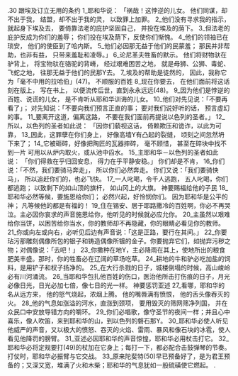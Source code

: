 .30 
跟埃及订立无用的条约 
1_耶和华说： 
「祸哉！这悖逆的儿女。 
他们同谋，却不出于我， 
结盟，却不出于我的灵， 
以致罪上加罪。 
2_他们没有寻求我的指示，就起身下埃及去， 
要倚靠法老的庇护坚固自己， 
并投在埃及的荫下。 
3_但法老的庇护反成为你们的羞辱； 
你们投在埃及荫下，反使你们惭愧。 
4_他们的领袖已在琐安， 
他们的使臣到了哈内斯。 
5_他们必因那无益于他们的民蒙羞； 
那民并非帮助，也非有益， 
只带来羞耻和凌辱。」 
6_论尼革夫牲畜的默示。 
他们将财物驮在驴背上， 
将宝物驮在骆驼的背嵴， 
经过艰难困苦之地， 
就是母狮、公狮、毒蛇、飞蛇之地， 
往那无益于他们的民那Y去。 
7_埃及的帮助是徒然的， 
因此，我称它为「毫不中用的拉哈伯」(47)。 
不顺服的百姓 
8_现在你要去， 
在他们面前将这话刻在版上， 
写在书上， 
以便流传后世，直到永永远远(48)。 
9_因为他们是悖逆的百姓、说谎的儿女， 
是不肯听从耶和华训诲的儿女。 
10_他们对先见说：「不要再看了」； 
对先知说：「不要向我们预言正直的事； 
要对我们说好听的话， 
预言虚幻的事。 
11_要离开这道，偏离这路， 
不要在我们面前再提说以色列的圣者。」 
12_所以，以色列的圣者如此说： 
「因你们藐视这话， 
倚赖欺压和诡诈，以此为可靠， 
13_因此，这罪孽在你们身上， 
好像高墙Y有凸起的裂缝， 
顷刻之间忽然坍下来了； 
14_它被砸碎，好像把陶匠的瓦器摔碎， 
毫不顾惜， 
甚至在碎块中找不到一片 
可用以从炉内取火，或从池中舀水。 
15_主耶和华－以色列的圣者如此说： 
「你们得救在乎归回安息， 
得力在乎平静安稳。」 
你们却是不肯， 
16_你们说：「不然，我们要骑马奔走」， 
所以你们必然奔走。 
你们又说：「我们要骑快马」， 
所以追赶你们的，也必飞快。 
17_一人叱喝，令千人逃跑， 
五人叱喝，你们都逃跑； 
以致剩下的如山顶的旗杆， 
如山冈上的大旗。 
神要赐福给他的子民 
18_耶和华必然等候，要施恩给你们； 
必然兴起，好怜悯你们。 
因为耶和华是公平的神； 
凡等候他的都是有福的！ 
19_住在锡安、居于耶路撒冷的百姓啊，你必不再哭泣。主必因你哀求的声音施恩给你，他听见的时候就必应允你。 20_主虽然以艰难给你当饼，以困苦给你当水，你的教师却不再隐藏，你的眼睛必看见你的教师。 21_你或向左或向右，必听见后边有声音说：「这是正路，要行在其间。」 22_你要玷污那雕刻偶像所包的银子和铸造偶像所镀的金子。你要抛弃它们，如抛弃污秽之物；对偶像说：「去吧！」 
23_你撒种在地Y，主必降雨在其上，使地所出的粮食肥美丰盛。那时，你的牲畜必在辽阔的草场吃草。 24_耕地的牛和驴必吃加盐的饲料，是用铲子和杈子扬净的。 25_在大行杀戮的日子，城楼倒塌的时候，高山峻岭必有川河涌流。 26_当耶和华包扎他百姓的伤口，医治他所击打伤痕的日子，月光必像日光，日光必加七倍，像七日的光一样。 
神要惩罚亚述 
27_看哪，耶和华的名从远方来， 
他的怒气烧起，浓烟上腾。 
他的嘴唇满有愤恨， 
他的舌头像吞灭的火。 
28_他的气息如涨溢的河水，直涨到颈项， 
要用毁灭的筛网筛净列国， 
并在众民口中安放导错方向的嚼环。 
29_你们必唱歌，像守圣节的夜间一样；并且心中喜乐，像人吹笛，来到耶和华的山，到以色列的磐石那Y。 30_耶和华必使人听见他威严的声音，又以极大的愤怒、吞灭的火焰、雷雨、暴风和像石块的冰雹，使人看见他降罚的膀臂。 31_亚述必因耶和华的声音惊惶，耶和华必用杖击打它。 32_耶和华必将定规要打(49)的杖加在它身上；每打一下，都必配合击鼓弹琴的节奏。打仗时，耶和华必振臂与它交战。 33_原来陀斐特(50)早已预备好了，是为君王预备的；又深又宽，堆满了火和木柴；耶和华的气息犹如一股硫磺使它燃起。 
 .